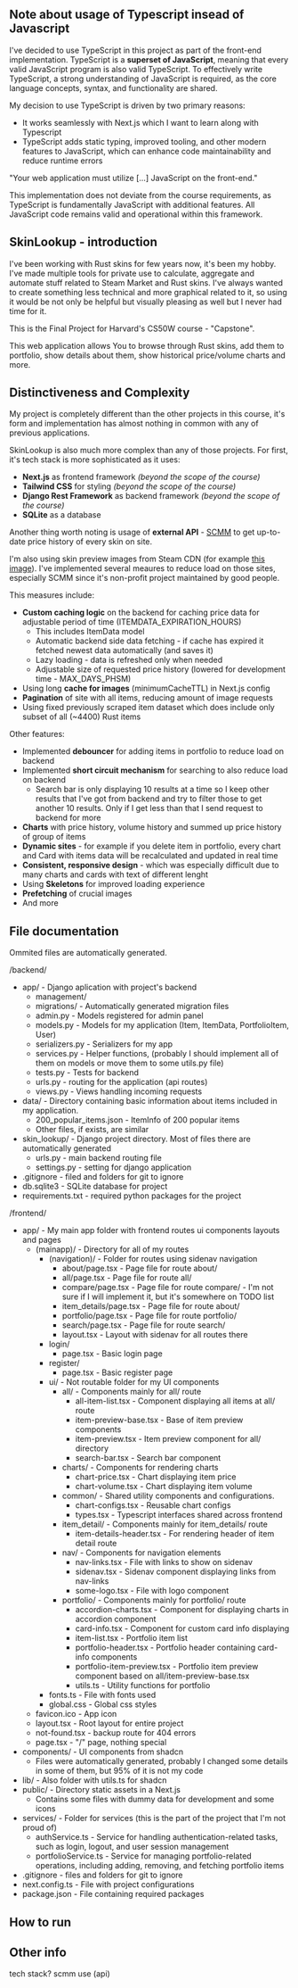 ## Note about usage of Typescript insead of Javascript
I've decided to use TypeScript in this project as part of the front-end implementation. TypeScript is a **superset of JavaScript**, meaning that every valid JavaScript program is also valid TypeScript. To effectively write TypeScript, a strong understanding of JavaScript is required, as the core language concepts, syntax, and functionality are shared.

My decision to use TypeScript is driven by two primary reasons:
- It works seamlessly with Next.js which I want to learn along with Typescript
- TypeScript adds static typing, improved tooling, and other modern features to JavaScript, which can enhance code maintainability and reduce runtime errors

"Your web application must utilize [...] JavaScript on the front-end."

This implementation does not deviate from the course requirements, as TypeScript is fundamentally JavaScript with additional features. All JavaScript code remains valid and operational within this framework.

## SkinLookup - introduction

I've been working with Rust skins for few years now, it's been my hobby. 
I've made multiple tools for private use to calculate, aggregate and automate stuff related to Steam Market and Rust skins. I've always wanted to create something less technical and more graphical related to it, so using it would be not only  be helpful but visually pleasing as well but I never had time for it. 

This is the Final Project for Harvard's CS50W course - "Capstone".

This web application allows You to browse through Rust skins, add them to portfolio, show details about them, show historical price/volume charts and more.

## Distinctiveness and Complexity

My project is completely different than the other projects in this course, it's form and implementation has almost nothing in common with any of previous applications. 

SkinLookup is also much more complex than any of those projects. For first, it's tech stack is more sophisticated as it uses:

- **Next.js** as frontend framework *(beyond the scope of the course)*
- **Tailwind CSS** for styling *(beyond the scope of the course)*
- **Django Rest Framework** as backend framework *(beyond the scope of the course)*
- **SQLite** as a database 

Another thing worth noting is usage of **external API** - [SCMM](rust.scmm.app/docs/) to get up-to-date price history of every skin on site. 

I'm also using skin preview images from Steam CDN (for example [this image](https://steamuserimages-a.akamaihd.net/ugc/2452862891801771581/B96690B4E46626858DF8FD93D59715427CE8267A/)). I've implemented several meaures to reduce load on those sites, especially SCMM since it's non-profit project maintained by good people.

This measures include:
- **Custom caching logic** on the backend for caching price data for adjustable period of time (ITEMDATA_EXPIRATION_HOURS)
    - This includes ItemData model
    - Automatic backend side data fetching - if cache has expired it fetched newest data automatically (and saves it)
    - Lazy loading - data is refreshed only when needed
    - Adjustable size of requested price history (lowered for development time - MAX_DAYS_PHSM)
- Using long **cache for images** (minimumCacheTTL) in Next.js config
- **Pagination** of site with all items, reducing amount of image requests
- Using fixed previously scraped item dataset which does include only subset of all (~4400) Rust items

Other features:
- Implemented **debouncer** for adding items in portfolio to reduce load on backend
- Implemented **short circuit mechanism** for searching to also reduce load on backend
    - Search bar is only displaying 10 results at a time so I keep other results that I've got from backend and try to filter those to get another 10 results. Only if I get less than that I send request to backend for more
- **Charts** with price history, volume history and summed up price history of group of items
- **Dynamic sites** - for example if you delete item in portfolio, every chart and Card with items data will be recalculated and updated in real time 
- **Consistent, responsive design** - which was especially difficult due to many charts and cards with text of different lenght
- Using **Skeletons** for improved loading experience
- **Prefetching** of crucial images
- And more

## File documentation

Ommited files are automatically generated.

/backend/
- app/ - Django aplication with project's backend
    - management/
    - migrations/ - Automatically generated migration files
    - admin.py - Models registered for admin panel
    - models.py - Models for my application (Item, ItemData, PortfolioItem, User)
    - serializers.py - Serializers for my app
    - services.py - Helper functions, (probably I should implement all of them on models or move them to some utils.py file)
    - tests.py - Tests for backend
    - urls.py - routing for the application (api routes)
    - views.py - Views handling incoming requests
- data/ - Directory containing basic information about items included in my application.
    - 200_popular_items.json - ItemInfo of 200 popular items
    - Other files, if exists, are similar
- skin_lookup/ - Django project directory. Most of files there are automatically generated
    - urls.py - main backend routing file
    - settings.py - setting for django application
- .gitignore - filed and folders for git to ignore
- db.sqlite3 - SQLite database for project
- requirements.txt - required python packages for the project


/frontend/
- app/ - My main app folder with frontend routes ui components layouts and pages
    - (mainapp)/ - Directory for all of my routes
        - (navigation)/ - Folder for routes using sidenav navigation
            - about/page.tsx - Page file for route about/
            - all/page.tsx - Page file for route all/
            - compare/page.tsx - Page file for route compare/ - I'm not sure if I will implement it, but it's somewhere on TODO list
            - item_details/page.tsx - Page file for route about/
            - portfolio/page.tsx - Page file for route portfolio/
            - search/page.tsx - Page file for route search/
            - layout.tsx - Layout with sidenav for all routes there
        - login/
            - page.tsx - Basic login page
        - register/
            - page.tsx - Basic register page
        - ui/ - Not routable folder for my UI components
            - all/ - Components mainly for all/ route
                - all-item-list.tsx - Component displaying all items at all/ route
                - item-preview-base.tsx - Base of item preview components
                - item-preview.tsx - Item preview component for all/ directory
                - search-bar.tsx - Search bar component
            - charts/ - Components for rendering charts
                - chart-price.tsx - Chart displaying item price
                - chart-volume.tsx - Chart displaying item volume
            - common/ - Shared utility components and configurations.
                - chart-configs.tsx - Reusable chart configs
                - types.tsx - Typescript interfaces shared across frontend
            - item_detail/ - Components mainly for item_details/ route
                - item-details-header.tsx - For rendering header of item detail route
            - nav/ - Components for navigation elements
                - nav-links.tsx - File with links to show on sidenav
                - sidenav.tsx - Sidenav component displaying links from nav-links
                - some-logo.tsx - File with logo component
            - portfolio/ - Components mainly for portfolio/ route
                - accordion-charts.tsx - Component for displaying charts in accordion component
                - card-info.tsx - Component for custom card info displaying 
                - item-list.tsx - Portfolio item list
                - portfolio-header.tsx - Portfolio header containing card-info components
                - portfolio-item-preview.tsx - Portfolio item preview component based on all/item-preview-base.tsx
                - utils.ts - Utility functions for portfolio
        - fonts.ts - File with fonts used
        - global.css - Global css styles
    - favicon.ico - App icon
    - layout.tsx - Root layout for entire project
    - not-found.tsx - backup route for 404 errors
    - page.tsx - "/" page, nothing special
- components/ - UI components from shadcn
    - Files were automatically generated, probably I changed some details in some of them, but 95% of it is not my code
- lib/ - Also folder with utils.ts for shadcn
- public/ - Directory static assets in a Next.js
    - Contains some files with dummy data for development and some icons
- services/ - Folder for services (this is the part of the project that I'm not proud of)
    - authService.ts - Service for handling authentication-related tasks, such as login, logout, and user session management
    - portfolioService.ts - Service for managing portfolio-related operations, including adding, removing, and fetching portfolio items
- .gitignore - files and folders for git to ignore
- next.config.ts - File with project configurations
- package.json - File containing required packages




## How to run



## Other info
tech stack?
scmm use (api)
